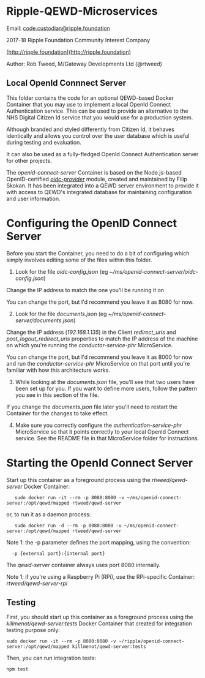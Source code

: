 # Ripple-QEWD-Microservices

Email: <code.custodian@ripple.foundation>

2017-18 Ripple Foundation Community Interest Company 

[http://ripple.foundation](http://ripple.foundation)

Author: Rob Tweed, M/Gateway Developments Ltd (@rtweed)

## Local OpenId Connnect Server

This folder contains the code for an optional QEWD-based Docker Container that you may use to implement a local OpenId Connect Authentication service.  This can be used to provide an alternative to the NHS Digital Citizen Id service that you would use for a production system.  

Although branded and styled differently from Citizen Id, it behaves identically and allows you control over the user database which is useful during testing and evaluation.

It can also be used as a fully-fledged OpenId Connect Authentication server for other projects.

The *openid-connect-server* Container is based on the Node.js-based OpenID-certified 
[*oidc-provider*](https://github.com/panva/node-oidc-provider) module, created and maintained by 
Filip Skokan.  It has been integrated into a QEWD server environment to provide it with access to QEWD's integrated database for maintaining configuration and user information. 


# Configuring the OpenID Connect Server

Before you start the Container, you need to do a bit of configuring which simply involves editing some of the files within this folder.

1) Look for the file *oidc-config.json*  (eg *~/ms/openid-connect-server/oidc-config.json*)

  Change the IP address to match the one you'll be running it on

  You can change the port, but I'd recommend you leave it as 8080 for now.

2) Look for the file *documents.json*  (eg *~/ms/openid-connect-server/documents.json*)

  Change the IP address (*192.168.1.135*) in the Client *redirect_uris* and *post_logout_redirect_uris* properties to match the IP address of the machine on which you're running the *conductor-service-phr* MicroService.

  You can change the port, but I'd recommend you leave it as 8000 for now and run the *conductor-service-phr* MicroService on that port until you're familiar with how this architecture works.

3) While looking at the *documents.json* file, you'll see that two users have been set up for you.  If you want to define more users, follow the pattern you see in this section of the file.

If you change the *documents.json* file later you'll need to restart the Container for the changes to take effect.


4) Make sure you correctly configure the *authentication-service-phr* MicroService so that it points correctly to your local OpenId Connect service.  See the README file in that MicroService folder for instructions.


# Starting the OpenId Connect Server

Start up this container as a foreground process using the *rtweed/qewd-server* Docker Container:

       sudo docker run -it --rm -p 8080:8080 -v ~/ms/openid-connect-server:/opt/qewd/mapped rtweed/qewd-server

or, to run it as a daemon process:

       sudo docker run -d --rm -p 8080:8080 -v ~/ms/openid-connect-server:/opt/qewd/mapped rtweed/qewd-server


Note 1: the -p parameter defines the port mapping, using the convention:

      -p {external port}:{internal port}

The *qewd-server* container always uses port 8080 internally.  



Note 1: if you're using a Raspberry Pi (RPi), use the RPi-specific Container: *rtweed/qewd-server-rpi*


## Testing

First, you should start up this container as a foreground process using the *killmenot/qewd-server:tests* Docker Container that created for integration testing purpose only:

    sudo docker run -it --rm -p 8080:8080 -v ~/ripple/openid-connect-server:/opt/qewd/mapped killmenot/qewd-server:tests

Then, you can run integration tests:

    npm test

